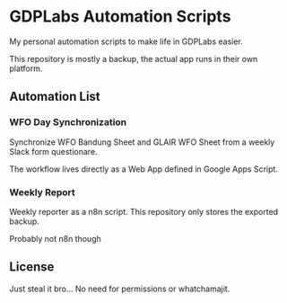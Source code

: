 # GDPLabs Automation Scripts

My personal automation scripts to make life in GDPLabs easier.

This repository is mostly a backup, the actual app runs in their own platform.

## Automation List

### WFO Day Synchronization

Synchronize WFO Bandung Sheet and GLAIR WFO Sheet from a weekly Slack form questionare.

The workflow lives directly as a Web App defined in Google Apps Script.

### Weekly Report

Weekly reporter as a n8n script. This repository only stores the exported backup.

Probably not n8n though

## License

Just steal it bro... No need for permissions or whatchamajit.
